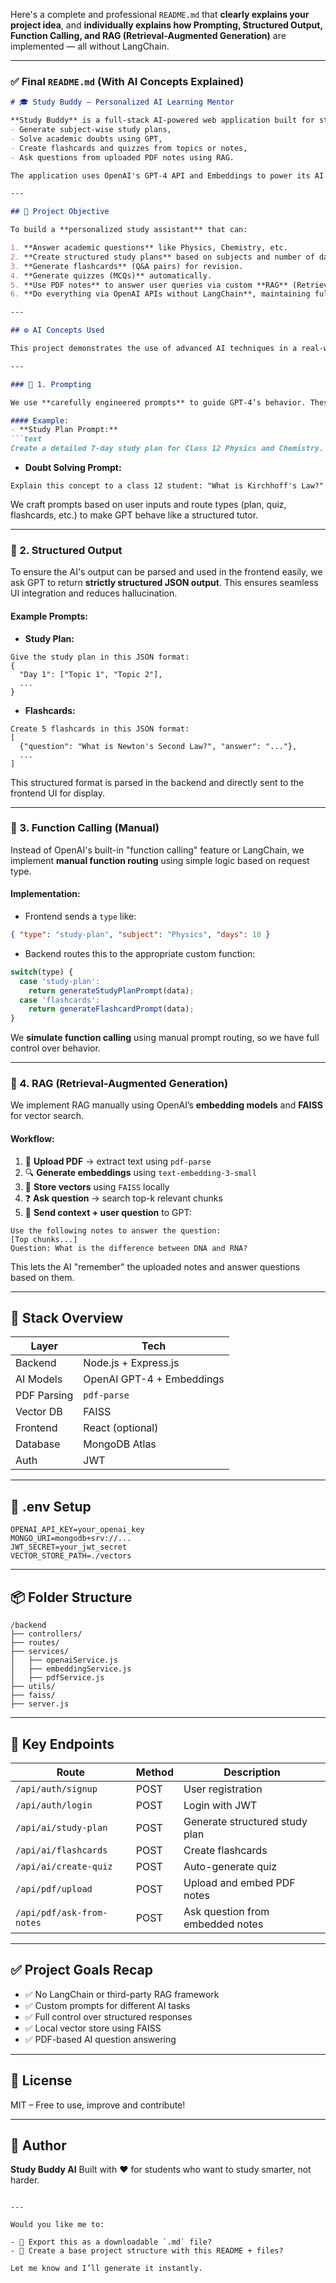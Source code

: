 Here's a complete and professional `README.md` that **clearly explains your project idea**, and **individually explains how Prompting, Structured Output, Function Calling, and RAG (Retrieval-Augmented Generation)** are implemented — all without LangChain.

---

### ✅ Final `README.md` (With AI Concepts Explained)

````markdown
# 🎓 Study Buddy – Personalized AI Learning Mentor

**Study Buddy** is a full-stack AI-powered web application built for students. It helps them:
- Generate subject-wise study plans,
- Solve academic doubts using GPT,
- Create flashcards and quizzes from topics or notes,
- Ask questions from uploaded PDF notes using RAG.

The application uses OpenAI's GPT-4 API and Embeddings to power its AI capabilities. **No LangChain** is used — all features are implemented using direct API calls and custom logic (Node.js, Express, MongoDB, FAISS, etc.).

---

## 🧠 Project Objective

To build a **personalized study assistant** that can:

1. **Answer academic questions** like Physics, Chemistry, etc.
2. **Create structured study plans** based on subjects and number of days.
3. **Generate flashcards** (Q&A pairs) for revision.
4. **Generate quizzes (MCQs)** automatically.
5. **Use PDF notes** to answer user queries via custom **RAG** (Retrieval-Augmented Generation).
6. **Do everything via OpenAI APIs without LangChain**, maintaining full control over logic and output.

---

## ⚙️ AI Concepts Used

This project demonstrates the use of advanced AI techniques in a real-world application:

---

### 📌 1. Prompting

We use **carefully engineered prompts** to guide GPT-4’s behavior. These prompts are sent directly to the OpenAI API based on user intent. Each prompt is custom-formatted for its use case.

#### Example:
- **Study Plan Prompt:**
```text
Create a detailed 7-day study plan for Class 12 Physics and Chemistry. Return as JSON with each day having 2-3 topics.
````

* **Doubt Solving Prompt:**

```text
Explain this concept to a class 12 student: "What is Kirchhoff's Law?"
```

We craft prompts based on user inputs and route types (plan, quiz, flashcards, etc.) to make GPT behave like a structured tutor.

---

### 📌 2. Structured Output

To ensure the AI's output can be parsed and used in the frontend easily, we ask GPT to return **strictly structured JSON output**. This ensures seamless UI integration and reduces hallucination.

#### Example Prompts:

* **Study Plan:**

```text
Give the study plan in this JSON format:
{
  "Day 1": ["Topic 1", "Topic 2"],
  ...
}
```

* **Flashcards:**

```text
Create 5 flashcards in this JSON format:
[
  {"question": "What is Newton's Second Law?", "answer": "..."},
  ...
]
```

This structured format is parsed in the backend and directly sent to the frontend UI for display.

---

### 📌 3. Function Calling (Manual)

Instead of OpenAI's built-in "function calling" feature or LangChain, we implement **manual function routing** using simple logic based on request type.

#### Implementation:

* Frontend sends a `type` like:

```json
{ "type": "study-plan", "subject": "Physics", "days": 10 }
```

* Backend routes this to the appropriate custom function:

```js
switch(type) {
  case 'study-plan':
    return generateStudyPlanPrompt(data);
  case 'flashcards':
    return generateFlashcardPrompt(data);
}
```

We **simulate function calling** using manual prompt routing, so we have full control over behavior.

---

### 📌 4. RAG (Retrieval-Augmented Generation)

We implement RAG manually using OpenAI’s **embedding models** and **FAISS** for vector search.

#### Workflow:

1. 🧾 **Upload PDF** → extract text using `pdf-parse`
2. 🔍 **Generate embeddings** using `text-embedding-3-small`
3. 💾 **Store vectors** using `FAISS` locally
4. ❓ **Ask question** → search top-k relevant chunks
5. 🧠 **Send context + user question** to GPT:

```text
Use the following notes to answer the question:
[Top chunks...]
Question: What is the difference between DNA and RNA?
```

This lets the AI "remember" the uploaded notes and answer questions based on them.

---

## 🧰 Stack Overview

| Layer       | Tech                      |
| ----------- | ------------------------- |
| Backend     | Node.js + Express.js      |
| AI Models   | OpenAI GPT-4 + Embeddings |
| PDF Parsing | `pdf-parse`               |
| Vector DB   | FAISS                     |
| Frontend    | React (optional)          |
| Database    | MongoDB Atlas             |
| Auth        | JWT                       |

---

## 🔐 .env Setup

```env
OPENAI_API_KEY=your_openai_key
MONGO_URI=mongodb+srv://...
JWT_SECRET=your_jwt_secret
VECTOR_STORE_PATH=./vectors
```

---

## 📦 Folder Structure

```
/backend
├── controllers/
├── routes/
├── services/
│   ├── openaiService.js
│   ├── embeddingService.js
│   ├── pdfService.js
├── utils/
├── faiss/
├── server.js
```

---

## 📌 Key Endpoints

| Route                     | Method | Description                      |
| ------------------------- | ------ | -------------------------------- |
| `/api/auth/signup`        | POST   | User registration                |
| `/api/auth/login`         | POST   | Login with JWT                   |
| `/api/ai/study-plan`      | POST   | Generate structured study plan   |
| `/api/ai/flashcards`      | POST   | Create flashcards                |
| `/api/ai/create-quiz`     | POST   | Auto-generate quiz               |
| `/api/pdf/upload`         | POST   | Upload and embed PDF notes       |
| `/api/pdf/ask-from-notes` | POST   | Ask question from embedded notes |

---

## ✅ Project Goals Recap

* ✅ No LangChain or third-party RAG framework
* ✅ Custom prompts for different AI tasks
* ✅ Full control over structured responses
* ✅ Local vector store using FAISS
* ✅ PDF-based AI question answering

---

## 📜 License

MIT – Free to use, improve and contribute!

---

## 👋 Author

**Study Buddy AI**
Built with ❤️ for students who want to study smarter, not harder.

```

---

Would you like me to:

- 💾 Export this as a downloadable `.md` file?  
- 🧱 Create a base project structure with this README + files?

Let me know and I’ll generate it instantly.
```
